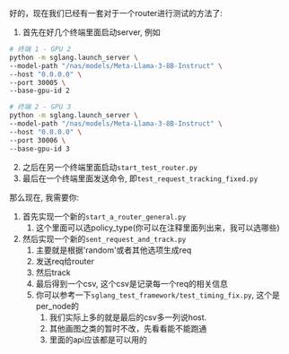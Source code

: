 好的，现在我们已经有一套对于一个router进行测试的方法了:
1. 首先在好几个终端里面启动server, 例如
```bash
# 终端 1 - GPU 2
python -m sglang.launch_server \
--model-path "/nas/models/Meta-Llama-3-8B-Instruct" \
--host "0.0.0.0" \
--port 30005 \
--base-gpu-id 2

# 终端 2 - GPU 3
python -m sglang.launch_server \
--model-path "/nas/models/Meta-Llama-3-8B-Instruct" \
--host "0.0.0.0" \
--port 30006 \
--base-gpu-id 3
```
2. 之后在另一个终端里面启动`start_test_router.py`
3. 最后在一个终端里面发送命令, 即`test_request_tracking_fixed.py`



那么现在, 我需要你:
1. 首先实现一个新的`start_a_router_general.py`
   1. 这个里面可以选policy_type(你可以在注释里面列出来，我可以选哪些)
2. 然后实现一个新的`sent_request_and_track.py`
   1. 主要就是根据'random'或者其他选项生成req
   2. 发送req给router
   3. 然后track
   4. 最后得到一个csv, 这个csv是记录每一个req的相关信息
   5. 你可以参考一下`sglang_test_framework/test_timing_fix.py`, 这个是per_node的
      1. 我们实际上多的就是最后的csv多一列说host.
      2. 其他画图之类的暂时不改，先看看能不能跑通
      3. 里面的api应该都是可以用的